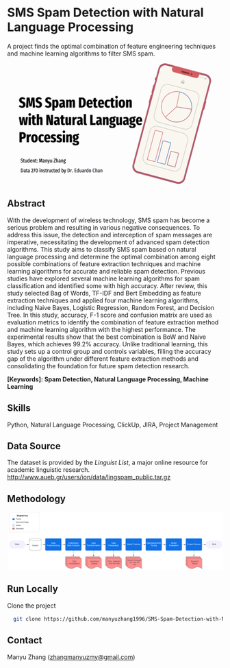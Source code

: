 
# SMS Spam Detection with Natural Language Processing

A project finds the optimal combination of feature engineering techniques and machine learning algorithms to filter SMS spam.


<img src = "images/title page.png" width = "800">


## Abstract
With the development of wireless technology, SMS spam has become a serious problem and
resulting in various negative consequences. To address this issue, the detection and interception of spam messages are imperative, necessitating the development of advanced spam detection algorithms. This study aims to classify SMS spam based on natural language processing and determine the optimal combination among eight possible combinations of feature extraction techniques and machine learning algorithms for accurate and reliable spam detection. Previous studies have explored several machine learning algorithms for spam classification and identified some with high accuracy. After review, this study selected Bag of Words, TF-IDF and Bert Embedding as feature extraction techniques and applied four machine learning algorithms, including Naive Bayes, Logistic Regression, Random Forest, and Decision Tree. In this study, accuracy, F-1 score and confusion matrix are used as evaluation metrics to identify the combination of feature extraction method and machine learning algorithm with the highest performance. The experimental results show that the best combination is BoW and Naive Bayes, which achieves 99.2% accuracy. Unlike traditional learning, this study sets up a control group and controls variables, filling the accuracy gap of the algorithm under different feature extraction methods and consolidating the foundation for future spam detection research.

**[Keywords]: Spam Detection, Natural Language Processing, Machine Learning**
## Skills
Python, Natural Language Processing, ClickUp, JIRA, Project Management


## Data Source
The dataset is provided by the *Linguist List*, a major online resource for academic linguistic research.
http://www.aueb.gr/users/ion/data/lingspam_public.tar.gz


## Methodology
<img src = "images/SMS Spam Detection Flow Chart.png" width="1000">


## Run Locally

Clone the project

```bash
  git clone https://github.com/manyuzhang1996/SMS-Spam-Detection-with-Natural-Language-Processing.git
```

## Contact
Manyu Zhang (zhangmanyuzmy@gmail.com)

